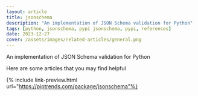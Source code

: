 ```yaml
---
layout: article
title: jsonschema
description: "An implementation of JSON Schema validation for Python"
tags: [python, jsonschema, pypi jsonschema, pypi, references]
date: 2023-12-27
cover: /assets/images/related-articles/general.png
---
```


An implementation of JSON Schema validation for Python

Here are some articles that you may find helpful

{% include link-preview.html url="https://piptrends.com/package/jsonschema"%}